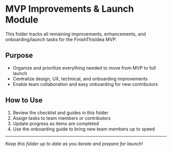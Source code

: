 # MVP Improvements & Launch Module

This folder tracks all remaining improvements, enhancements, and onboarding/launch tasks for the FinishThisIdea MVP.

## Purpose
- Organize and prioritize everything needed to move from MVP to full launch
- Centralize design, UX, technical, and onboarding improvements
- Enable team collaboration and easy onboarding for new contributors

## How to Use
1. Review the checklist and guides in this folder
2. Assign tasks to team members or contributors
3. Update progress as items are completed
4. Use the onboarding guide to bring new team members up to speed

---

*Keep this folder up to date as you iterate and prepare for launch!* 